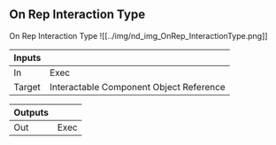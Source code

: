 ## On Rep Interaction Type
On Rep Interaction Type
![[../img/nd_img_OnRep_InteractionType.png]]

|Inputs||
|--|--|
| In | Exec |
| Target | Interactable Component Object Reference |

|Outputs||
|--|--|
| Out | Exec |
